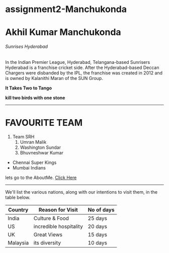# assignment2-Manchukonda

# Akhil Kumar Manchukonda

###### Sunrises Hyderabad

In the Indian Premier League, Hyderabad, Telangana-based Sunrisers Hyderabad is a franchise cricket side. After the Hyderabad-based Deccan Chargers were disbanded by the IPL, the franchise was created in 2012 and is owned by Kalanithi Maran of the SUN Group.


**It Takes Two to Tango**

**kill two birds with one stone**

-----

# FAVOURITE TEAM

1. Team SRH
    1. Umran Malik
    2. Washington Sundar
    3. Bhuvneshwar Kumar

* Chennai Super Kings
* Mumbai Indians

lets go to the AboutMe. [Click Here](https://github.com/akhilmk2407/assignment2-Manchukonda/blob/main/AboutMe.md)


----------

We'll list the various nations, along with our intentions to visit them, in the table below.

| Country    | Reason for Visit       | No of days  |
|---------   | ----------------       | ----------  |
| India      | Culture & Food         | 25 days     |
| US         | incredible hospitality | 20 days    |
| UK         | Great Views            | 15 days      |
| Malaysia   | its diversity          | 10 days      |

